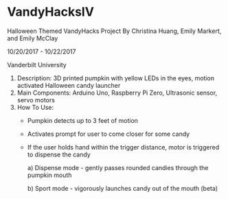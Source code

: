 # VandyHacksIV
Halloween Themed VandyHacks Project
By Christina Huang, Emily Markert, and Emily McClay

10/20/2017 - 10/22/2017

Vanderbilt University


1. Description: 3D printed pumpkin with yellow LEDs in the eyes, motion activated Halloween candy launcher
2. Main Components: Arduino Uno, Raspberry Pi Zero, Ultrasonic sensor, servo motors
3. How To Use:
    * Pumpkin detects up to 3 feet of motion
  
    * Activates prompt for user to come closer for some candy
  
    * If the user holds hand within the trigger distance, motor is triggered to dispense the candy
    
        a) Dispense mode - gently passes rounded candies through the pumpkin mouth
        
        b) Sport mode - vigorously launches candy out of the mouth (beta)
  
